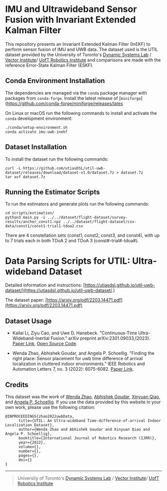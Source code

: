 # IMU and Ultrawideband Sensor Fusion with Invariant Extended Kalman Filter

This repository presents an Invariant Extended Kalman Filter (InEKF) to perform sensor fusion of IMU and UWB data.  The dataset used is the UTIL dataset provided by the University of Toronto's [Dynamic Systems Lab](https://github.com/utiasDSL) / [Vector Institute](https://github.com/VectorInstitute)/ [UofT Robotics Institute](https://robotics.utoronto.ca/) and comparisons are made with the reference Error-State Kalman Filter (ESKF).

## Conda Environment Installation

The dependencies are managed via the `conda` package manager with packages from `conda-forge`.  Install the latest release of [`miniforge`](https://github.com/conda-forge/miniforge/releases/lates

On Linux or macOS run the following commands to install and activate the `conda` development environment:

    ./conda/setup-environment.sh
    conda activate imu-uwb-inekf

## Dataset Installation

To install the dataset run the following commands:

    curl -L https://github.com/utiasDSL/util-uwb-dataset/releases/download/dataset-v1.0/dataset.7z > dataset.7z
    tar xvf dataset.7z

## Running the Estimator Scripts

To run the estimators and generate plots run the following commands:

    cd scripts/estimation/
    python3 main.py -i ../../dataset/flight-dataset/survey-results/anchor_const1.npz ../../dataset/flight-dataset/csv-data/const1/const1-trial1-tdoa2.csv

There are 4 constellation sets (const1, const2, const3, and const4), with up to 7 trials each in both TDoA 2 and TDoA 3 (const#-trial#-tdoa#).

# Data Parsing Scripts for UTIL: Ultra-wideband Dataset

Detailed information and instructions: [https://utiasdsl.github.io/util-uwb-dataset/](https://utiasdsl.github.io/util-uwb-dataset/.)

The dataset paper:  [https://arxiv.org/pdf/2203.14471.pdf](https://arxiv.org/pdf/2203.14471.pdf)

## Dataset Usage

* Kailai Li, Ziyu Cao, and Uwe D. Hanebeck. "Continuous-Time Ultra-Wideband-Inertial Fusion." arXiv preprint arXiv:2301.09033,(2023). [Paper Link](https://arxiv.org/pdf/2301.09033.pdf), [Open Source Code](https://github.com/KIT-ISAS/SFUISE).

* Wenda Zhao, Abhishek Goudar, and Angela P. Schoellig. "Finding the right place: Sensor placement for uwb time difference of arrival localization in cluttered indoor environments." IEEE Robotics and Automation Letters 7, no. 3 (2022): 6075-6082. [Paper Link](https://ieeexplore.ieee.org/document/9750886).

## Credits

This dataset was the work of [Wenda Zhao](https://williamwenda.github.io/), [Abhishek Goudar](https://www.linkedin.com/in/abhishek-goudar-47b46090/), [Xinyuan Qiao](https://www.linkedin.com/in/xinyuan-sam-qiao-8b15ba17a/), and [Angela P. Schoellig](https://www.dynsyslab.org/prof-angela-schoellig/). If you use the data provided by this website in your own work, please use the following citation:
```
@INPROCEEDINGS{zhao2022uwbData,
      title={UTIL: An Ultra-wideband Time-difference-of-arrival Indoor Localization Dataset},
      author={Wenda Zhao and Abhishek Goudar and Xinyuan Qiao and Angela P. Schoellig},
      booktitle={International Journal of Robotics Research (IJRR)},
      year={2022},
      volume={},
      number={},
      pages={},
      doi={}
}
```
-----
> University of Toronto's [Dynamic Systems Lab](https://github.com/utiasDSL) / [Vector Institute](https://github.com/VectorInstitute)/ [UofT Robotics Institute](https://robotics.utoronto.ca/)
